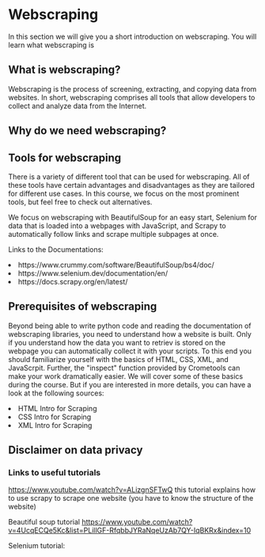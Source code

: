 # Webscraping 

In this section we will give you a short introduction on webscraping. You will learn what webscraping is 



## What is webscraping?
Webscraping is the process of screening, extracting, and copying data from websites. In short, webscraping comprises all tools that allow developers to collect and analyze data from the Internet. 


## Why do we need webscraping?



## Tools for webscraping
There is a variety of different tool that can be used for webscraping. All of these tools have certain advantages and disadvantages as they are tailored for different use cases. In this course, we focus on the most prominent tools, but feel free to check out alternatives. 

We focus on webscraping with BeautifulSoup for an easy start, Selenium for data that is loaded into a webpages with JavaScript, and Scrapy to automatically follow links and scrape multiple subpages at once. 

Links to the Documentations: 
<li> https://www.crummy.com/software/BeautifulSoup/bs4/doc/
<li> https://www.selenium.dev/documentation/en/
<li> https://docs.scrapy.org/en/latest/


## Prerequisites of webscraping
Beyond being able to write python code and reading the documentation of webscraping libraries, you need to understand how a website is built. Only if you understand how the data you want to retriev is stored on the webpage you can automatically collect it with your scripts. To this end you should familiarize yourself with the basics of HTML, CSS, XML, and JavaScrpit. Further, the "inspect" function provided by Crometools can make your work dramatically easier. We will cover some of these basics during the course. But if you are interested in more details, you can have a look at the following sources: 

<li> HTML Intro for Scraping
<li> CSS Intro for Scraping
<li> XML Intro for Scraping



## Disclaimer on data privacy





### Links to useful tutorials 
https://www.youtube.com/watch?v=ALizgnSFTwQ
this tutorial explains how to use scrapy to scrape one website (you have to know the structure of the website)


Beautiful soup tutorial
https://www.youtube.com/watch?v=4UcqECQe5Kc&list=PLillGF-RfqbbJYRaNqeUzAb7QY-IqBKRx&index=10


Selenium tutorial: 